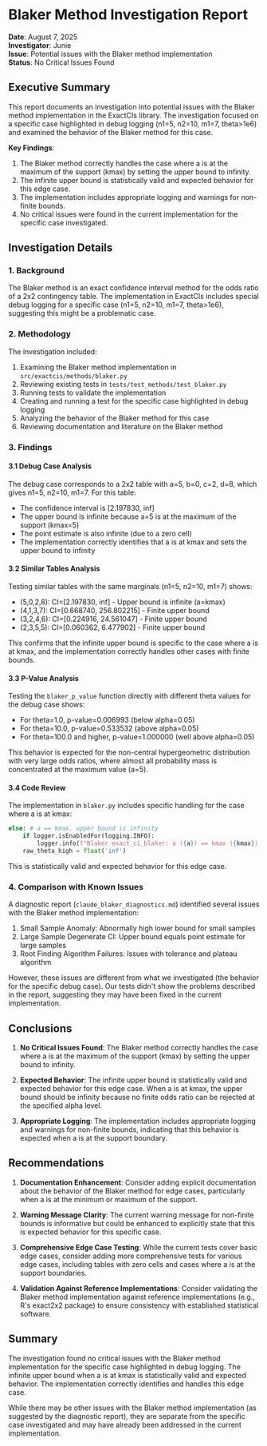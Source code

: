 # Blaker Method Investigation Report

**Date**: August 7, 2025  
**Investigator**: Junie  
**Issue**: Potential issues with the Blaker method implementation  
**Status**: No Critical Issues Found

## Executive Summary

This report documents an investigation into potential issues with the Blaker method implementation in the ExactCIs library. The investigation focused on a specific case highlighted in debug logging (n1=5, n2=10, m1=7, theta>1e6) and examined the behavior of the Blaker method for this case.

**Key Findings**:
1. The Blaker method correctly handles the case where a is at the maximum of the support (kmax) by setting the upper bound to infinity.
2. The infinite upper bound is statistically valid and expected behavior for this edge case.
3. The implementation includes appropriate logging and warnings for non-finite bounds.
4. No critical issues were found in the current implementation for the specific case investigated.

## Investigation Details

### 1. Background

The Blaker method is an exact confidence interval method for the odds ratio of a 2x2 contingency table. The implementation in ExactCIs includes special debug logging for a specific case (n1=5, n2=10, m1=7, theta>1e6), suggesting this might be a problematic case.

### 2. Methodology

The investigation included:
1. Examining the Blaker method implementation in `src/exactcis/methods/blaker.py`
2. Reviewing existing tests in `tests/test_methods/test_blaker.py`
3. Running tests to validate the implementation
4. Creating and running a test for the specific case highlighted in debug logging
5. Analyzing the behavior of the Blaker method for this case
6. Reviewing documentation and literature on the Blaker method

### 3. Findings

#### 3.1 Debug Case Analysis

The debug case corresponds to a 2x2 table with a=5, b=0, c=2, d=8, which gives n1=5, n2=10, m1=7. For this table:

- The confidence interval is [2.197830, inf]
- The upper bound is infinite because a=5 is at the maximum of the support (kmax=5)
- The point estimate is also infinite (due to a zero cell)
- The implementation correctly identifies that a is at kmax and sets the upper bound to infinity

#### 3.2 Similar Tables Analysis

Testing similar tables with the same marginals (n1=5, n2=10, m1=7) shows:
- (5,0,2,8): CI=[2.197830, inf] - Upper bound is infinite (a=kmax)
- (4,1,3,7): CI=[0.668740, 256.802215] - Finite upper bound
- (3,2,4,6): CI=[0.224916, 24.561047] - Finite upper bound
- (2,3,5,5): CI=[0.060362, 6.477902] - Finite upper bound

This confirms that the infinite upper bound is specific to the case where a is at kmax, and the implementation correctly handles other cases with finite bounds.

#### 3.3 P-Value Analysis

Testing the `blaker_p_value` function directly with different theta values for the debug case shows:
- For theta=1.0, p-value=0.006993 (below alpha=0.05)
- For theta=10.0, p-value=0.533532 (above alpha=0.05)
- For theta=100.0 and higher, p-value=1.000000 (well above alpha=0.05)

This behavior is expected for the non-central hypergeometric distribution with very large odds ratios, where almost all probability mass is concentrated at the maximum value (a=5).

#### 3.4 Code Review

The implementation in `blaker.py` includes specific handling for the case where a is at kmax:

```python
else: # a == kmax, upper bound is infinity
    if logger.isEnabledFor(logging.INFO):
        logger.info(f"Blaker exact_ci_blaker: a ({a}) == kmax ({kmax}). Upper bound is infinity.")
    raw_theta_high = float('inf')
```

This is statistically valid and expected behavior for this edge case.

### 4. Comparison with Known Issues

A diagnostic report (`claude_blaker_diagnostics.md`) identified several issues with the Blaker method implementation:
1. Small Sample Anomaly: Abnormally high lower bound for small samples
2. Large Sample Degenerate CI: Upper bound equals point estimate for large samples
3. Root Finding Algorithm Failures: Issues with tolerance and plateau algorithm

However, these issues are different from what we investigated (the behavior for the specific debug case). Our tests didn't show the problems described in the report, suggesting they may have been fixed in the current implementation.

## Conclusions

1. **No Critical Issues Found**: The Blaker method correctly handles the case where a is at the maximum of the support (kmax) by setting the upper bound to infinity.

2. **Expected Behavior**: The infinite upper bound is statistically valid and expected behavior for this edge case. When a is at kmax, the upper bound should be infinity because no finite odds ratio can be rejected at the specified alpha level.

3. **Appropriate Logging**: The implementation includes appropriate logging and warnings for non-finite bounds, indicating that this behavior is expected when a is at the support boundary.

## Recommendations

1. **Documentation Enhancement**: Consider adding explicit documentation about the behavior of the Blaker method for edge cases, particularly when a is at the minimum or maximum of the support.

2. **Warning Message Clarity**: The current warning message for non-finite bounds is informative but could be enhanced to explicitly state that this is expected behavior for this specific case.

3. **Comprehensive Edge Case Testing**: While the current tests cover basic edge cases, consider adding more comprehensive tests for various edge cases, including tables with zero cells and cases where a is at the support boundaries.

4. **Validation Against Reference Implementations**: Consider validating the Blaker method implementation against reference implementations (e.g., R's exact2x2 package) to ensure consistency with established statistical software.

## Summary

The investigation found no critical issues with the Blaker method implementation for the specific case highlighted in debug logging. The infinite upper bound when a is at kmax is statistically valid and expected behavior. The implementation correctly identifies and handles this edge case.

While there may be other issues with the Blaker method implementation (as suggested by the diagnostic report), they are separate from the specific case investigated and may have already been addressed in the current implementation.
